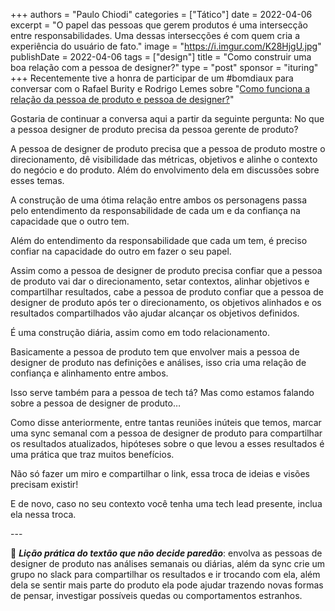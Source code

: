 +++
authors = "Paulo Chiodi"
categories = ["Tático"]
date = 2022-04-06
excerpt = "O papel das pessoas que gerem produtos é uma intersecção entre responsabilidades. Uma dessas intersecções é com quem cria a experiência do usuário de fato."
image = "https://i.imgur.com/K28HjgU.jpg"
publishDate = 2022-04-06
tags = ["design"]
title = "Como construir uma boa relação com a pessoa de designer?"
type = "post"
sponsor = "ituring"
+++
Recentemente tive a honra de participar de um #bomdiaux para conversar com o Rafael Burity e Rodrigo Lemes sobre "[Como funciona a relação da pessoa de produto e pessoa de designer?](https://bit.ly/3t1jBDE)"

Gostaria de continuar a conversa aqui a partir da seguinte pergunta: No que a pessoa designer de produto precisa da pessoa gerente de produto?

A pessoa de designer de produto precisa que a pessoa de produto mostre o direcionamento, dê visibilidade das métricas, objetivos e alinhe o contexto do negócio e do produto. Além do envolvimento dela em discussões sobre esses temas.

A construção de uma ótima relação entre ambos os personagens passa pelo entendimento da responsabilidade de cada um e da confiança na capacidade que o outro tem.

Além do entendimento da responsabilidade que cada um tem, é preciso confiar na capacidade do outro em fazer o seu papel.

Assim como a pessoa de designer de produto precisa confiar que a pessoa de produto vai dar o direcionamento, setar contextos, alinhar objetivos e compartilhar resultados, cabe a pessoa de produto confiar que a pessoa de designer de produto após ter o direcionamento, os objetivos alinhados e os resultados compartilhados vão ajudar alcançar os objetivos definidos.

É uma construção diária, assim como em todo relacionamento.

Basicamente a pessoa de produto tem que envolver mais a pessoa de designer de produto nas definições e análises, isso cria uma relação de confiança e alinhamento entre ambos.

Isso serve também para a pessoa de tech tá? Mas como estamos falando sobre a pessoa de designer de produto…

Como disse anteriormente, entre tantas reuniões inúteis que temos, marcar uma sync semanal com a pessoa de designer de produto para compartilhar os resultados atualizados, hipóteses sobre o que levou a esses resultados é uma prática que traz muitos benefícios.  
  
Não só fazer um miro e compartilhar o link, essa troca de ideias e visões precisam existir!

E de novo, caso no seu contexto você tenha uma tech lead presente, inclua ela nessa troca.

\---

📍 **_Lição prática do textão que não decide paredão_**: envolva as pessoas de designer de produto nas análises semanais ou diárias, além da sync crie um grupo no slack para compartilhar os resultados e ir trocando com ela, além dela se sentir mais parte do produto ela pode ajudar trazendo novas formas de pensar, investigar possíveis quedas ou comportamentos estranhos.